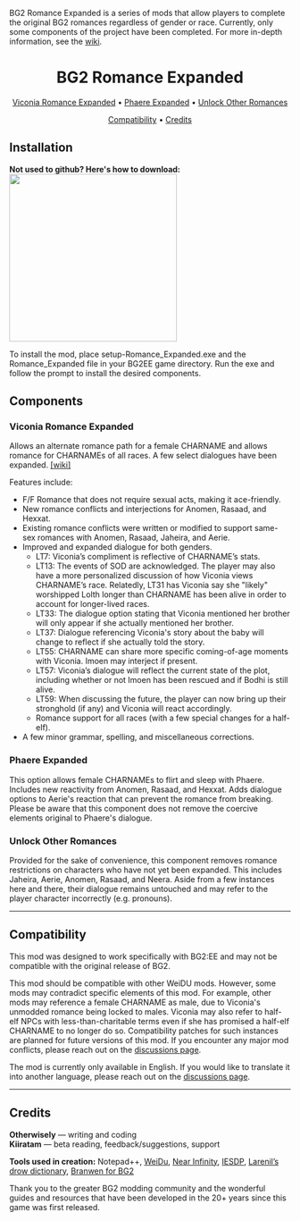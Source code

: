 BG2 Romance Expanded is a series of mods that allow players to complete the original BG2 romances regardless of gender or race. Currently, only some components of the project have been completed. For more in-depth information, see the [wiki](https://github.com/Otherwisely/BG2-Romance-Expanded/wiki).

<h1 align="center">BG2 Romance Expanded</h1>
<p align="center"> <a href=https://github.com/Otherwisely/BG2-Romance-Expanded#viconia-romance-expanded>Viconia Romance Expanded</a> • <a href=https://github.com/Otherwisely/BG2-Romance-Expanded#phaere-expanded>Phaere Expanded</a> • <a href=https://github.com/Otherwisely/BG2-Romance-Expanded#unlock-other-romances>Unlock Other Romances</a></p>
 
<p align="center"><a href=https://github.com/Otherwisely/BG2-Romance-Expanded#compatibility>Compatibility</a> • <a href=https://github.com/Otherwisely/BG2-Romance-Expanded#credits>Credits</a></p>

## Installation
<b>Not used to github? Here's how to download:</b><br>
<img src="https://github.com/Otherwisely/BG2-Romance-Expanded/assets/141562407/8cb9dc57-61ff-4283-8a76-d4a1efc30601" height="300">

To install the mod, place setup-Romance_Expanded.exe and the Romance_Expanded file in your BG2EE game directory. Run the exe and follow the prompt to install the desired components.

## Components
### Viconia Romance Expanded
Allows an alternate romance path for a female CHARNAME and allows romance for CHARNAMEs of all races. A few select dialogues have been expanded. [[wiki]](https://github.com/Otherwisely/BG2-Romance-Expanded/wiki/Viconia)

Features include:
* F/F Romance that does not require sexual acts, making it ace-friendly.
* New romance conflicts and interjections for Anomen, Rasaad, and Hexxat.
* Existing romance conflicts were written or modified to support same-sex romances with Anomen, Rasaad, Jaheira, and Aerie.
* Improved and expanded dialogue for both genders.
  * LT7: Viconia’s compliment is reflective of CHARNAME’s stats.
  * LT13: The events of SOD are acknowledged. The player may also have a more personalized discussion of how Viconia views CHARNAME’s race. Relatedly, LT31 has Viconia say she "likely" worshipped Lolth longer than CHARNAME has been alive in order to account for longer-lived races.
  * LT33: The dialogue option stating that Viconia mentioned her brother will only appear if she actually mentioned her brother.
  * LT37: Dialogue referencing Viconia's story about the baby will change to reflect if she actually told the story.
  * LT55: CHARNAME can share more specific coming-of-age moments with Viconia. Imoen may interject if present.
  * LT57: Viconia’s dialogue will reflect the current state of the plot, including whether or not Imoen has been rescued and if Bodhi is still alive.
  * LT59: When discussing the future, the player can now bring up their stronghold (if any) and Viconia will react accordingly.
  * Romance support for all races (with a few special changes for a half-elf).
* A few minor grammar, spelling, and miscellaneous corrections.

### Phaere Expanded
This option allows female CHARNAMEs to flirt and sleep with Phaere. Includes new reactivity from Anomen, Rasaad, and Hexxat. Adds dialogue options to Aerie's reaction that can prevent the romance from breaking. Please be aware that this component does not remove the coercive elements original to Phaere's dialogue.

### Unlock Other Romances
Provided for the sake of convenience, this component removes romance restrictions on characters who have not yet been expanded. This includes Jaheira, Aerie, Anomen, Rasaad, and Neera. Aside from a few instances here and there, their dialogue remains untouched and may refer to the player character incorrectly (e.g. pronouns).

***

## Compatibility
This mod was designed to work specifically with BG2:EE and may not be compatible with the original release of BG2.

This mod should be compatible with other WeiDU mods. However, some mods may contradict specific elements of this mod. For example, other mods may reference a female CHARNAME as male, due to Viconia's unmodded romance being locked to males. Viconia may also refer to half-elf NPCs with less-than-charitable terms even if she has promised a half-elf CHARNAME to no longer do so. Compatibility patches for such instances are planned for future versions of this mod. If you encounter any major mod conflicts, please reach out on the [discussions page](https://github.com/Otherwisely/BG2-Romance-Expanded/discussions).

The mod is currently only available in English. If you would like to translate it into another language, please reach out on the [discussions page](https://github.com/Otherwisely/BG2-Romance-Expanded/discussions).

***

## Credits
<b>Otherwisely</b> — writing and coding<br>
<b>Kiiratam</b> — beta reading, feedback/suggestions, support

<b>Tools used in creation:</b> Notepad++, [WeiDu](https://weidu.org/main.html#weidu), [Near Infinity](https://github.com/NearInfinityBrowser/NearInfinity/wiki), [IESDP](https://gibberlings3.github.io/iesdp/index.htm), [Larenil’s drow dictionary](https://tuelean.redbrick.dcu.ie/Junk/Drow-Dictionary.pdf), [Branwen for BG2](https://github.com/Pocket-Plane-Group/Branwen_for_BGII)

Thank you to the greater BG2 modding community and the wonderful guides and resources that have been developed in the 20+ years since this game was first released.
